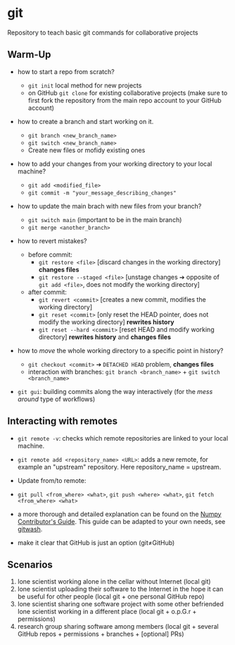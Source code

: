 # git
Repository to teach basic git commands for collaborative projects

## Warm-Up
- how to start a repo from scratch?
    - `git init` local method for new projects
    -  on GitHub `git clone` for existing collaborative projects 
    (make sure to first fork the repository from the main repo account to your GitHub account)
    
- how to create a branch and start working on it.
    - `git branch <new_branch_name>`
    - `git switch <new_branch_name>`
    - Create new files or mofidy existing ones
    
- how to add your changes from your working directory to your local machine?
    - `git add <modified_file>`
    - `git commit -m "your_message_describing_changes"`

- how to update the main brach with new files from your branch?
    - `git switch main` (important to be in the main branch)
    - `git merge <another_branch>`
    
- how to revert mistakes?
    - before commit:
      - `git restore <file>` [discard changes in the working directory] __changes files__
      - `git restore --staged <file>` [unstage changes ➔ opposite of `git add <file>`, does not modify the working directory]
    - after commit:
      - `git revert <commit>` [creates a new commit, modifies the working directory]
      - `git reset <commit>` [only reset the HEAD pointer, does not modify the working directory] __rewrites history__ 
      - `git reset --hard <commit>` [reset HEAD and modify working directory] __rewrites history__ and __changes files__
      
- how to *move* the whole working directory to a specific point in history?
    - `git checkout <commit>` ➔ `DETACHED HEAD` problem, __changes__ __files__
    - interaction with branches: `git branch <branch_name>` + `git switch <branch_name>` 
- `git gui`: building commits along the way interactively (for the *mess around* type of workflows)


## Interacting with remotes
- `git remote -v`: checks which remote repositories are linked to your local machine.
- `git remote add <repository_name> <URL>`: adds a new remote, for example an "upstream" repository. Here repository_name = upstream.
-  Update from/to remote:
  - `git pull <from_where> <what>`, `git push <where> <what>`, `git fetch <from_where> <what>`

- a more thorough and detailed explanation can be found on the [Numpy Contributor's Guide](https://docs.scipy.org/doc/numpy/dev/gitwash/index.html). This guide can be adapted to your own needs, see [gitwash](https://github.com/matthew-brett/gitwash).
- make it clear that GitHub is just an option (git≠GitHub)

## Scenarios
1. lone scientist working alone in the cellar without Internet (local git)
2. lone scientist uploading their software to the Internet in the hope it can be useful for other people (local git + one personal GitHub repo)
3. lone scientist sharing one software project with some other befriended lone scientist working in a different place (local git + o.p.G.r + permissions)
4. research group sharing software among members (local git + several GitHub repos + permissions + branches + [optional] PRs)
